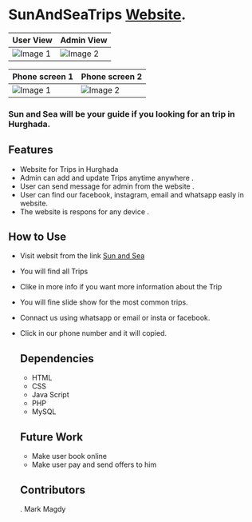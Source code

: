 # SunAndSeaTrips [Website](http://sunandseatrips.rf.gd/).



| User View | Admin View |
|---------|---------|
| ![Image 1](https://github.com/MarkMagdyShawky/SunAndSeaTrips/assets/106816564/b1e33f9a-0920-4390-a83c-565e0102d788) | ![Image 2](https://github.com/MarkMagdyShawky/SunAndSeaTrips/assets/106816564/ab6dca7f-348d-438d-8150-98669628cb8b) |


| Phone screen 1 | Phone screen 2 |
|---------|---------|
| ![Image 1](https://github.com/MarkMagdyShawky/SunAndSeaTrips/assets/106816564/8bbe55b5-e92b-432f-8911-91eee2c6d6f6) | ![Image 2](https://github.com/MarkMagdyShawky/SunAndSeaTrips/assets/106816564/ecd31e24-c321-44ce-b8a5-0ead4373e2a7) |


### Sun and Sea will be your guide if you looking for an trip in Hurghada. 

## Features
- Website for Trips in Hurghada
- Admin can add and update Trips anytime anywhere .
- User can send message for admin from the website .
- User can find our facebook, instagram, email and whatsapp easly in website.
- The website is respons for any device .


## How to Use
- Visit websit from the link [Sun and Sea](http://sunandseatrips.rf.gd/)
- You will find all Trips
- Clike in more info if you want more information about the Trip
- You will fine slide show for the most common trips.
- Connact us using whatsapp or email or insta or facebook.
- Click in our phone number and it will copied.

  ## Dependencies
  - HTML
  - CSS
  - Java Script
  - PHP
  - MySQL
    

  ## Future Work
  - Make user book online
  - Make user pay and send offers to him
 
  ## Contributors
  . Mark Magdy 
   
